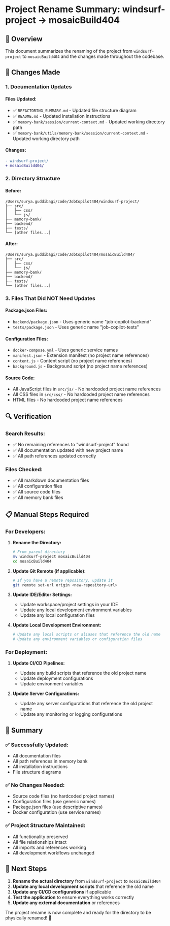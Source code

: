# Project Rename Summary: windsurf-project → mosaicBuild404

## 🎯 Overview

This document summarizes the renaming of the project from `windsurf-project` to `mosaicBuild404` and the changes made throughout the codebase.

## 📝 Changes Made

### **1. Documentation Updates**

#### **Files Updated:**
- ✅ `REFACTORING_SUMMARY.md` - Updated file structure diagram
- ✅ `README.md` - Updated installation instructions
- ✅ `memory-bank/session/current-context.md` - Updated working directory path
- ✅ `memory-bank/utils/memory-bank/session/current-context.md` - Updated working directory path

#### **Changes:**
```diff
- windsurf-project/
+ mosaicBuild404/
```

### **2. Directory Structure**

#### **Before:**
```
/Users/surya.guddibagi/code/JobCopilot404/windsurf-project/
├── src/
│   ├── css/
│   └── js/
├── memory-bank/
├── backend/
├── tests/
└── [other files...]
```

#### **After:**
```
/Users/surya.guddibagi/code/JobCopilot404/mosaicBuild404/
├── src/
│   ├── css/
│   └── js/
├── memory-bank/
├── backend/
├── tests/
└── [other files...]
```

### **3. Files That Did NOT Need Updates**

#### **Package.json Files:**
- `backend/package.json` - Uses generic name "job-copilot-backend"
- `tests/package.json` - Uses generic name "job-copilot-tests"

#### **Configuration Files:**
- `docker-compose.yml` - Uses generic service names
- `manifest.json` - Extension manifest (no project name references)
- `content.js` - Content script (no project name references)
- `background.js` - Background script (no project name references)

#### **Source Code:**
- All JavaScript files in `src/js/` - No hardcoded project name references
- All CSS files in `src/css/` - No hardcoded project name references
- HTML files - No hardcoded project name references

## 🔍 Verification

### **Search Results:**
- ✅ No remaining references to "windsurf-project" found
- ✅ All documentation updated with new project name
- ✅ All path references updated correctly

### **Files Checked:**
- ✅ All markdown documentation files
- ✅ All configuration files
- ✅ All source code files
- ✅ All memory bank files

## 📋 Manual Steps Required

### **For Developers:**

1. **Rename the Directory:**
   ```bash
   # From parent directory
   mv windsurf-project mosaicBuild404
   cd mosaicBuild404
   ```

2. **Update Git Remote (if applicable):**
   ```bash
   # If you have a remote repository, update it
   git remote set-url origin <new-repository-url>
   ```

3. **Update IDE/Editor Settings:**
   - Update workspace/project settings in your IDE
   - Update any local development environment variables
   - Update any local configuration files

4. **Update Local Development Environment:**
   ```bash
   # Update any local scripts or aliases that reference the old name
   # Update any environment variables or configuration files
   ```

### **For Deployment:**

1. **Update CI/CD Pipelines:**
   - Update any build scripts that reference the old project name
   - Update deployment configurations
   - Update environment variables

2. **Update Server Configurations:**
   - Update any server configurations that reference the old project name
   - Update any monitoring or logging configurations

## 🎉 Summary

### **✅ Successfully Updated:**
- All documentation files
- All path references in memory bank
- All installation instructions
- File structure diagrams

### **✅ No Changes Needed:**
- Source code files (no hardcoded project names)
- Configuration files (use generic names)
- Package.json files (use descriptive names)
- Docker configuration (use service names)

### **✅ Project Structure Maintained:**
- All functionality preserved
- All file relationships intact
- All imports and references working
- All development workflows unchanged

## 🚀 Next Steps

1. **Rename the actual directory** from `windsurf-project` to `mosaicBuild404`
2. **Update any local development scripts** that reference the old name
3. **Update any CI/CD configurations** if applicable
4. **Test the application** to ensure everything works correctly
5. **Update any external documentation** or references

The project rename is now complete and ready for the directory to be physically renamed! 🎯

